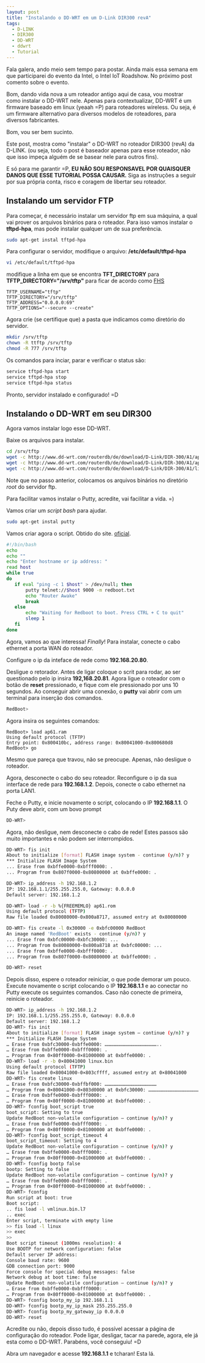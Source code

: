 ```yaml
---
layout: post
title: "Instalando o DD-WRT em um D-Link DIR300 revA"
tags: 
  - D-LINK
  - DIR300
  - DD-WRT
  - ddwrt
  - Tutorial
---
```


Fala galera, ando meio sem tempo para postar. Ainda mais essa semana em que participarei do evento da Intel, o Intel IoT Roadshow. No próximo post comento sobre o evento.

Bom, dando vida nova a um roteador antigo aqui de casa, vou mostrar como instalar o DD-WRT nele. Apenas para contextualizar, DD-WRT é um firmware baseado em linux (yeaah =P) para roteadores wireless. Ou seja, é um firmware alternativo para diversos modelos de roteadores, para diversos fabricantes.

<!-- more -->

Bom, vou ser bem sucinto.

Este post, mostra como "instalar" o DD-WRT no roteador DIR300 (revA) da D-LINK. (ou seja, todo o post é baseador apenas para esse roteador, não que isso impeça alguém de se basear nele para outros fins).

E só para me garantir =P, __EU NÃO SOU RESPONSAVEL POR QUAISQUER DANOS QUE ESSE TUTORIAL POSSA CAUSAR.__ Siga as instruções a seguir por sua própria conta, risco e coragem de libertar seu roteador.

## Instalando um servidor FTP

Para começar, é necessário instalar um servidor ftp em sua máquina, a qual vai prover os arquivos binários para o roteador. Para isso vamos instalar o __tftpd-hpa__, mas pode instalar qualquer um de sua preferência.

```bash
sudo apt-get instal tftpd-hpa
```

Para configurar o servidor, modifique o arquivo: __/etc/default/tftpd-hpa__

```bash
vi /etc/default/tftpd-hpa
```

modifique a linha em que se encontra __TFT\_DIRECTORY__ para __TFTP\_DIRECTORY="/srv/tftp"__ para ficar de acordo como [FHS](http://www.pathname.com/fhs/)

```
TFTP_USERNAME="tftp"
TFTP_DIRECTORY="/srv/tftp"
TFTP_ADDRESS="0.0.0.0:69"
TFTP_OPTIONS="--secure --create"
```

Agora crie (se certifique que) a pasta que indicamos como diretório do servidor.

```bash
mkdir /srv/tftp
chown -R ttftp /srv/tftp
chmod -R 777 /srv/tftp
```

Os comandos para inciar, parar e verificar o status são:

```bash
service tftpd-hpa start
service tftpd-hpa stop
service tftpd-hpa status
```

Pronto, servidor instalado e configurado! =D

## Instalando o DD-WRT em seu DIR300

Agora vamos instalar logo esse DD-WRT.

Baixe os arquivos para instalar.

```bash
cd /srv/tftp
wget -c http://www.dd-wrt.com/routerdb/de/download/D-Link/DIR-300/A1/ap61.ram/3581
wget -c http://www.dd-wrt.com/routerdb/de/download/D-Link/DIR-300/A1/ap61.rom/3580
wget -c http://www.dd-wrt.com/routerdb/de/download/D-Link/DIR-300/A1/linux.bin/3579
```
Note que no passo anterior, colocamos os arquivos binários no diretório _root_ do servidor ftp.


Para facilitar vamos instalar o Putty, acredite, vai facilitar a vida. =)

Vamos criar um _script bash_ para ajudar.

```bash
sudo apt-get instal putty
```

Vamos criar agora o script. Obtido do site. [oficial](http://www.dd-wrt.com/wiki/index.php/DIR300).

```bash
#!/bin/bash
echo
echo ""
echo "Enter hostname or ip address: "
read host
while true
do
   if eval "ping -c 1 $host" > /dev/null; then       
       putty telnet://$host 9000 -m redboot.txt   
       echo "Router Awake"
       break
   else
       echo "Waiting for Redboot to boot. Press CTRL + C to quit"
       sleep 1
   fi
done
```

Agora, vamos ao que interessa! _Finally_! Para instalar, conecte o cabo ethernet a porta WAN do roteador.

Configure o ip da inteface de rede como __192.168.20.80__.

Desligue o retorador. Antes de ligar coloque o scrit para rodar, ao ser questionado pelo ip insira __192,168.20.81__.
Agora ligue o roteador com o botão de __reset__ pressionado, e fique com ele pressionado por uns 10 segundos.
Ao conseguir abrir uma conexão, o __putty__ vai abrir com um terminal para inserção dos comandos.

```bash
RedBoot>
```

Agora insira os seguintes comandos:

```
RedBoot> load ap61.ram
Using default protocol (TFTP)
Entry point: 0x800410bc, address range: 0x80041000-0x800680d8
RedBoot> go
```

Mesmo que pareça que travou, não se preocupe. Apenas, não desligue o roteador.

Agora, desconecte o cabo do seu roteador. Reconfigure o ip da sua interface de rede para __192.168.1.2__. Depois, conecte o cabo ethernet na porta LAN1.

Feche o Putty, e inicie novamente o script, colocando o IP __192.168.1.1__. O Puty deve abrir, com um bovo prompt

```bash
DD-WRT>
```

Agora, não desligue, nem desconecte o cabo de rede! Estes passos são muito importantes e não podem ser interrompidos.

```bash
DD-WRT> fis init
About to initialize [format] FLASH image system - continue (y/n)? y
*** Initialize FLASH Image System
... Erase from 0xbffe0000-0xbfff0000: .
... Program from 0x807f0000-0x80800000 at 0xbffe0000: .

DD-WRT> ip_address -h 192.168.1.2
IP: 192.168.1.1/255.255.255.0, Gateway: 0.0.0.0
Default server: 192.168.1.2

DD-WRT> load -r -b %{FREEMEMLO} ap61.rom
Using default protocol (TFTP)
Raw file loaded 0x80080000-0x800a8717, assumed entry at 0x80080000

DD-WRT> fis create -l 0x30000 -e 0xbfc00000 RedBoot
An image named 'RedBoot' exists - continue (y/n)? y
... Erase from 0xbfc00000-0xbfc30000: ...
... Program from 0x80080000-0x800a8718 at 0xbfc00000: ...
... Erase from 0xbffe0000-0xbfff0000: .
... Program from 0x807f0000-0x80800000 at 0xbffe0000: .

DD-WRT> reset
```

Depois disso, espere o roteador reiniciar, o que pode demorar um pouco.
Execute novamente o script colocando o IP __192.168.1.1__ e ao conectar no Putty execute os seguintes comandos. Caso não conecte de primeira, reinicie o roteador.

```bash
DD-WRT> ip_address -h 192.168.1.2
IP: 192.168.1.1/255.255.255.0, Gateway: 0.0.0.0
Default server: 192.168.1.2
DD-WRT> fis init
About to initialize [format] FLASH image system – continue (y/n)? y
*** Initialize FLASH Image System
… Erase from 0xbfc30000-0xbffe0000: …………………………………………………..
… Erase from 0xbffe0000-0xbfff0000: .
… Program from 0×80ff0000-0×81000000 at 0xbffe0000: .
DD-WRT> load -r -b 0×80041000 linux.bin
Using default protocol (TFTP)
Raw file loaded 0×80041000-0×803cffff, assumed entry at 0×80041000
DD-WRT> fis create linux
… Erase from 0xbfc30000-0xbffbf000: …………………………………………………
… Program from 0×80041000-0×803d0000 at 0xbfc30000: …………………………………………………
… Erase from 0xbffe0000-0xbfff0000: .
… Program from 0×80ff0000-0×81000000 at 0xbffe0000: .
DD-WRT> fconfig boot_script true
boot_script: Setting to true
Update RedBoot non-volatile configuration – continue (y/n)? y
… Erase from 0xbffe0000-0xbfff0000: .
… Program from 0×80ff0000-0×81000000 at 0xbffe0000: .
DD-WRT> fconfig boot_script_timeout 4
boot_script_timeout: Setting to 4
Update RedBoot non-volatile configuration – continue (y/n)? y
… Erase from 0xbffe0000-0xbfff0000: .
… Program from 0×80ff0000-0×81000000 at 0xbffe0000: .
DD-WRT> fconfig bootp false
bootp: Setting to false
Update RedBoot non-volatile configuration – continue (y/n)? y
… Erase from 0xbffe0000-0xbfff0000: .
… Program from 0×80ff0000-0×81000000 at 0xbffe0000: .
DD-WRT> fconfig
Run script at boot: true
Boot script:
.. fis load -l vmlinux.bin.l7
.. exec
Enter script, terminate with empty line
>> fis load -l linux
>> exec
>>
Boot script timeout (1000ms resolution): 4
Use BOOTP for network configuration: false
Default server IP address:
Console baud rate: 9600
GDB connection port: 9000
Force console for special debug messages: false
Network debug at boot time: false
Update RedBoot non-volatile configuration – continue (y/n)? y
… Erase from 0xbffe0000-0xbfff0000: .
… Program from 0×80ff0000-0×81000000 at 0xbffe0000: .
DD-WRT> fconfig bootp_my_ip 192.168.1.1
DD-WRT> fconfig bootp_my_ip_mask 255.255.255.0
DD-WRT> fconfig bootp_my_gateway_ip 0.0.0.0
DD-WRT> reset
```

Acredite ou não, depois disso tudo, é possível acessar a página de configuração do roteador. Pode ligar, desligar, tacar na parede, agora, ele já esta como o DD-WRT. Parabéns, você conseguiu! =D

Abra um navegador e acesse __192.168.1.1__ e tcharan! Esta lá.
